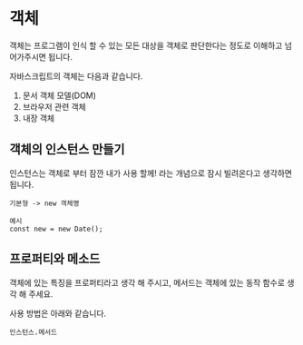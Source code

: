 # 객체

객체는 프로그램이 인식 할 수 있는 모든 대상을 객체로 판단한다는 정도로 이해하고 넘어가주시면 됩니다.

자바스크립트의 객체는 다음과 같습니다.

1. 문서 객체 모델(DOM)
2. 브라우저 관련 객체
3. 내장 객체

## 객체의 인스턴스 만들기

인스턴스는 객체로 부터 잠깐 내가 사용 할께! 라는 개념으로 잠시 빌려온다고 생각하면 됩니다.

```
기본형 -> new 객체명

예시
const new = new Date();
```

## 프로퍼티와 메소드

객체에 있는 특징을 프로퍼티라고 생각 해 주시고, 메서드는 객체에 있는 동작 함수로 생각 해 주세요.

사용 방법은 아래와 같습니다.

```
인스턴스.메서드
```
